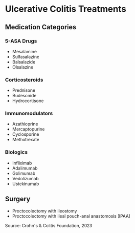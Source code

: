 # Ulcerative Colitis Treatments

## Medication Categories

### 5-ASA Drugs
- Mesalamine
- Sulfasalazine
- Balsalazide
- Olsalazine

### Corticosteroids
- Prednisone
- Budesonide
- Hydrocortisone

### Immunomodulators
- Azathioprine
- Mercaptopurine
- Cyclosporine
- Methotrexate

### Biologics
- Infliximab
- Adalimumab
- Golimumab
- Vedolizumab
- Ustekinumab

## Surgery
- Proctocolectomy with ileostomy
- Proctocolectomy with ileal pouch-anal anastomosis (IPAA)

Source: Crohn's & Colitis Foundation, 2023 